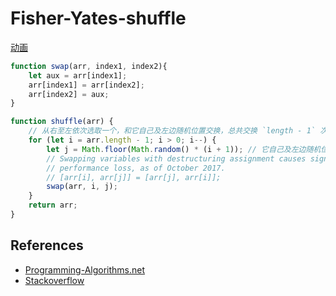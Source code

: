 # Fisher-Yates-shuffle
[动画](https://www.programming-algorithms.net/article/43676/Fisher-Yates-shuffle)

```js
function swap(arr, index1, index2){
    let aux = arr[index1];
    arr[index1] = arr[index2];
    arr[index2] = aux;
}

function shuffle(arr) {
    // 从右至左依次选取一个，和它自己及左边随机位置交换，总共交换 `length - 1` 次
    for (let i = arr.length - 1; i > 0; i--) {
        let j = Math.floor(Math.random() * (i + 1)); // 它自己及左边随机位置
        // Swapping variables with destructuring assignment causes significant
        // performance loss, as of October 2017.
        // [arr[i], arr[j]] = [arr[j], arr[i]];
        swap(arr, i, j);
    }
    return arr;
}
```


## References
* [Programming-Algorithms.net](https://www.programming-algorithms.net/article/43676/Fisher-Yates-shuffle)
* [Stackoverflow](https://stackoverflow.com/questions/6274339/how-can-i-shuffle-an-array)
